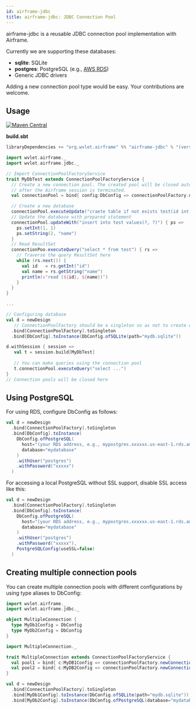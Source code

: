 ```yaml
---
id: airframe-jdbc
title: airframe-jdbc: JDBC Connection Pool 
---
```


airframe-jdbc is a reusable JDBC connection pool implementation with Airframe. 

Currently we are supporting these databases:

- **sqlite**: SQLite
- **postgres**: PostgreSQL (e.g., [AWS RDS](https://aws.amazon.com/rds/))
- Generic JDBC drivers

Adding a new connection pool type would be easy. Your contributions are welcome.


## Usage
[![Maven Central](https://maven-badges.herokuapp.com/maven-central/org.wvlet.airframe/airframe-jdbc_2.12/badge.svg)](http://central.maven.org/maven2/org/wvlet/airframe/airframe-jdbc_2.12/)

**build.sbt**

```scala
libraryDependencies += "org.wvlet.airframe" %% "airframe-jdbc" % "(version)"
```


```scala
import wvlet.airframe._
import wvlet.airframe.jdbc._

// Import ConnectionPoolFactoryService 
trait MyDbTest extends ConnectionPoolFactoryService {
  // Create a new connection pool. The created pool will be closed automatically
  // after the Airframe session is terminated.
  val connectionPool = bind{ config:DbConfig => connectionPoolFactory.newConnectionPool(config) }

  // Create a new database
  connectionPool.executeUpdate("craete table if not exists test(id int, name text)")
  // Update the database with prepared statement
  connectionPool.updateWith("insert into test values(?, ?)") { ps =>
    ps.setInt(1, 1)
    ps.setString(2, "name")  
  }
  // Read ResultSet
  connectionPoo.executeQuery("select * from test") { rs =>
    // Traverse the query ResultSet here
    while (rs.next()) {
      val id   = rs.getInt("id")
      val name = rs.getString("name")
      println(s"read (${id}, ${name})")
    }
  }
}

...

// Configuring database
val d = newDesign
   // ConnectionPoolFactory should be a singleton so as not to create duplicated pools
  .bind[ConnectionPoolFactory].toSingleton
  .bind[DbConfig].toInstance(DbConfig.ofSQLite(path="mydb.sqlite"))

d.withSession { session =>
   val t = session.build[MyDbTest]
   
   // You can make queries using the connection pool
   t.connectionPool.executeQuery("select ...")
}
// Connection pools will be closed here

```

## Using PostgreSQL

For using RDS, configure DbConfig as follows:

```scala
val d = newDesign
  .bind[ConnectionPoolFactory].toSingleton
  .bind[DbConfig].toInstance(
    DbConfig.ofPostgreSQL(
      host="(your RDS address, e.g., mypostgres.xxxxxx.us-east-1.rds.amazonaws.com)",
      database="mydatabase"
    )
    .withUser("postgres")
    .withPassword("xxxxx")
  )
```

For accessing a local PostgreSQL without SSL support, disable SSL access like this:
```scala
val d = newDesign
  .bind[ConnectionPoolFactory].toSingleton
  .bind[DbConfig].toInstance(
    DbConfig.ofPostgreSQL(
      host="(your RDS address, e.g., mypostgres.xxxxxx.us-east-1.rds.amazonaws.com)",
      database="mydatabase"
    )
    .withUser("postgres")
    .withPassword("xxxxx"),
    PostgreSQLConfig(useSSL=false)
  )
```

## Creating multiple connection pools

You can create multiple connection pools with different configurations by using type aliases to DbConfig:

```scala
import wvlet.airframe._
import wvlet.airframe.jdbc._

object MultipleConnection {
  type MyDb1Config = DbConfig
  type MyDb2Config = DbConfig 
}

import MultipleConnection._

trait MultipleConnection extends ConnectionPoolFactoryService {
  val pool1 = bind{ c:MyDB1Config => connectionPoolFactory.newConnectionPool(c) }
  val pool2 = bind{ c:MyDB2Config => connectionPoolFactory.newConnectionPool(c) }
}

val d = newDesign
  .bind[ConnectionPoolFactory].toSingleton
  .bind[MyDb1Config].toInstance(DbConfig.ofSQLite(path="mydb.sqlite"))
  .bind[MyDb2Config].toInstance(DbConfig.ofPostgreSQL(database="mydatabase"))

``` 
